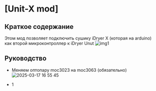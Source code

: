 # [Unit-X mod]
## Краткое содержание
Этом мод позволяет подключить сушику iDryer X (которая на arduino) как второй микроконтроллер к iDryer Unut
![img1](https://github.com/user-attachments/assets/64693cec-fa60-4c0a-a4d9-ead2b9fab13b)

## Руководство
*  Меняем оптопару moc3023 на moc3063 (обязательно)
![2025-03-17 16 55 45](https://github.com/user-attachments/assets/89123318-d57d-4415-9af9-94d5fb4ae864)


* 1

